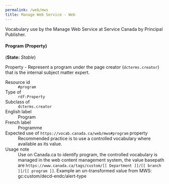 ```yaml
---
permalink: /web/mws
title: Manage Web Service - Web
---
```


<div prefix="vann: http://purl.org/vocab/vann/">

Vocabulary use by the Manage Web Service at Service Canada by Principal Publisher.


<section id="program" resource="#program" typeof="rdf:Property">
  <h4>Program (Property)</h4>
  <p>(<strong>State:</strong> <em>Stable</em>)</p>
  <p>Property - Represent a program under the page creator (<code>dcterms.creator</code>) that is the internal subject matter expert.</p>
  <dl>
	<dt>Resource id</dt>
	<dd><code>#program</code></dd>
	<dt>Type of</dt>
	<dd><code>rdf:Property</code></dd>
	<dt>Subclass of</dt>
	<dd>
		<code>dcterms.creator</code>
		<meta property="rdfs:subPropertyOf" value="dcterms.creator" />
	</dd>
	<dt>English label</dt>
	<dd property="rdfs:label">Program</dd>
	<dt>French label</dt>
	<dd property="rdfs:label" lang="fr">Programme</dd>
	<dt>Expected use of <code>https://vocab.canada.ca/web/mws#program</code> property</dt>
	<dd>Recommended practice is to use a controlled vocabulary where available as its value.</dd>  
	<dt>Usage note</dt>
	<dd property="vann:usageNote">Use on Canada.ca to identify program, the controlled vocabulary is managed in the web content management system, the value basepath are <code>https://www.canada.ca/tags/custom/[[ Department ]]/[[ branch ]]/[[ program ]]</code>. Example an un-transformed value from MWS: gc:custom/decd-endc/alert-type </dd>
  </dl>
</section>

</div>
